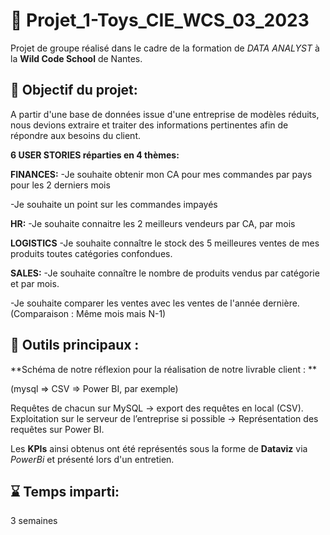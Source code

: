 # 🚗 Projet_1-Toys_CIE_WCS_03_2023 

Projet de groupe réalisé dans le cadre de la formation de _DATA ANALYST_ à la **Wild Code School** de Nantes.

## 🎯 Objectif du projet:

A partir d'une base de données issue d'une entreprise de modèles réduits, nous devions extraire et traiter des informations pertinentes afin de répondre aux besoins du client.


**6 USER STORIES réparties en 4 thèmes:**
 
**FINANCES:**
-Je souhaite obtenir mon CA pour mes commandes par pays pour les 2 derniers mois

-Je souhaite un point sur les commandes impayés

**HR:**
-Je souhaite connaitre les 2 meilleurs vendeurs par CA, par mois

**LOGISTICS**
-Je souhaite connaître le stock des 5 meilleures ventes de mes produits toutes catégories confondues.

**SALES:**
-Je souhaite connaître le nombre de produits vendus par catégorie et par mois.

-Je souhaite comparer les ventes avec les ventes de l'année dernière. (Comparaison : Même mois mais N-1)

## 🧰 Outils principaux : 

**Schéma de notre réflexion pour la réalisation de notre livrable client : **

(mysql => CSV => Power BI, par exemple)

Requêtes de chacun sur MySQL → export des requêtes en local (CSV).  
Exploitation sur le serveur de l’entreprise si possible → Représentation des requêtes sur Power BI.	

Les **KPIs** ainsi obtenus ont été représentés sous la forme de **Dataviz** via _PowerBi_ et présenté lors d'un entretien. 

## ⌛ Temps imparti: 
3 semaines



